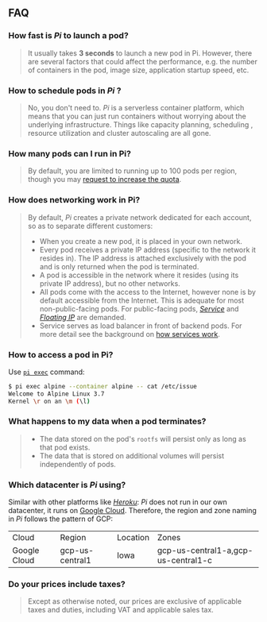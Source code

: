 FAQ
-------------

### How fast is _Pi_ to launch a pod?
> It usually takes **3 seconds** to launch a new pod in Pi. However, there are several factors that could affect the performance, e.g. the number of containers in the pod, image size, application startup speed, etc.

### How to schedule pods in _Pi_ ?
> No, you don't need to. _Pi_ is a serverless container platform, which means that you can just run containers without worrying about the underlying infrastructure. Things like capacity planning, scheduling , resource utilization and cluster autoscaling are all gone.

### How many pods can I run in Pi?
> By default, you are limited to running up to 100 pods per region, though you may [request to increase the quota](./quota_and_limits.md).

### How does networking work in Pi?
> By default, _Pi_ creates a private network dedicated for each account, so as to separate different customers:
>
> - When you create a new pod, it is placed in your own network.
> - Every pod receives a private IP address (specific to the network it resides in). The IP address is attached exclusively with the pod and is only returned when the pod is terminated.
> - A pod is accessible in the network where it resides (using its private IP address), but no other networks.
> - All pods come with the access to the Internet, however none is by default accessible from the Internet. This is adequate for most non-public-facing pods. For public-facing pods, [_Service_](../Feature/service.md) and [_Floating IP_](../Feature/fip.md) are demanded.
> - Service serves as load balancer in front of backend pods. For more detail see the background on [how services work](http://kubernetes.io/docs/user-guide/services).

### How to access a pod in Pi?
Use [`pi exec`](../Reference/CLI/pod/exec.md) command:

```sh
$ pi exec alpine --container alpine -- cat /etc/issue
Welcome to Alpine Linux 3.7
Kernel \r on an \m (\l)
```

### What happens to my data when a pod terminates?
> - The data stored on the pod's `rootfs` will persist only as long as that pod exists.
> - The data that is stored on additional volumes will persist independently of pods.

### Which datacenter is _Pi_ using?
Similar with other platforms like [_Heroku_](https://heroku.com): _Pi_ does not run in our own datacenter, it runs on [Google Cloud](https://cloud.google.com/). Therefore, the region and zone naming in _Pi_ follows the pattern of GCP:

<table class="table table-bordered table-striped table-condensed">
<tr>
<td>Cloud</td><td>Region</td><td>Location</td><td>Zones</td>
</tr>
<tr>
<td>Google Cloud</td><td>gcp-us-central1</td><td>Iowa</td><td>gcp-us-central1-a,gcp-us-central1-c</td>
</tr>
</table>

### Do your prices include taxes?
> Except as otherwise noted, our prices are exclusive of applicable taxes and duties, including VAT and applicable sales tax.
